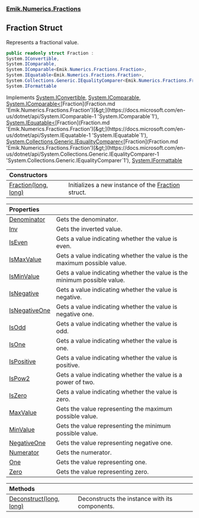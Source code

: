 ### [Emik.Numerics.Fractions](Emik.Numerics.Fractions.md 'Emik.Numerics.Fractions')

## Fraction Struct

Represents a fractional value.

```csharp
public readonly struct Fraction :
System.IConvertible,
System.IComparable,
System.IComparable<Emik.Numerics.Fractions.Fraction>,
System.IEquatable<Emik.Numerics.Fractions.Fraction>,
System.Collections.Generic.IEqualityComparer<Emik.Numerics.Fractions.Fraction>,
System.IFormattable
```

Implements [System.IConvertible](https://docs.microsoft.com/en-us/dotnet/api/System.IConvertible 'System.IConvertible'), [System.IComparable](https://docs.microsoft.com/en-us/dotnet/api/System.IComparable 'System.IComparable'), [System.IComparable&lt;](https://docs.microsoft.com/en-us/dotnet/api/System.IComparable-1 'System.IComparable`1')[Fraction](Fraction.md 'Emik.Numerics.Fractions.Fraction')[&gt;](https://docs.microsoft.com/en-us/dotnet/api/System.IComparable-1 'System.IComparable`1'), [System.IEquatable&lt;](https://docs.microsoft.com/en-us/dotnet/api/System.IEquatable-1 'System.IEquatable`1')[Fraction](Fraction.md 'Emik.Numerics.Fractions.Fraction')[&gt;](https://docs.microsoft.com/en-us/dotnet/api/System.IEquatable-1 'System.IEquatable`1'), [System.Collections.Generic.IEqualityComparer&lt;](https://docs.microsoft.com/en-us/dotnet/api/System.Collections.Generic.IEqualityComparer-1 'System.Collections.Generic.IEqualityComparer`1')[Fraction](Fraction.md 'Emik.Numerics.Fractions.Fraction')[&gt;](https://docs.microsoft.com/en-us/dotnet/api/System.Collections.Generic.IEqualityComparer-1 'System.Collections.Generic.IEqualityComparer`1'), [System.IFormattable](https://docs.microsoft.com/en-us/dotnet/api/System.IFormattable 'System.IFormattable')

| Constructors | |
| :--- | :--- |
| [Fraction(long, long)](Fraction..ctor.4jaBz3z6Vu7JBGqmoLCAog.md 'Emik.Numerics.Fractions.Fraction.Fraction(long, long)') | Initializes a new instance of the [Fraction](Fraction.md 'Emik.Numerics.Fractions.Fraction') struct. |

| Properties | |
| :--- | :--- |
| [Denominator](Fraction.Denominator.md 'Emik.Numerics.Fractions.Fraction.Denominator') | Gets the denominator. |
| [Inv](Fraction.Inv.md 'Emik.Numerics.Fractions.Fraction.Inv') | Gets the inverted value. |
| [IsEven](Fraction.IsEven.md 'Emik.Numerics.Fractions.Fraction.IsEven') | Gets a value indicating whether the value is even. |
| [IsMaxValue](Fraction.IsMaxValue.md 'Emik.Numerics.Fractions.Fraction.IsMaxValue') | Gets a value indicating whether the value is the maximum possible value. |
| [IsMinValue](Fraction.IsMinValue.md 'Emik.Numerics.Fractions.Fraction.IsMinValue') | Gets a value indicating whether the value is the minimum possible value. |
| [IsNegative](Fraction.IsNegative.md 'Emik.Numerics.Fractions.Fraction.IsNegative') | Gets a value indicating whether the value is negative. |
| [IsNegativeOne](Fraction.IsNegativeOne.md 'Emik.Numerics.Fractions.Fraction.IsNegativeOne') | Gets a value indicating whether the value is negative one. |
| [IsOdd](Fraction.IsOdd.md 'Emik.Numerics.Fractions.Fraction.IsOdd') | Gets a value indicating whether the value is odd. |
| [IsOne](Fraction.IsOne.md 'Emik.Numerics.Fractions.Fraction.IsOne') | Gets a value indicating whether the value is one. |
| [IsPositive](Fraction.IsPositive.md 'Emik.Numerics.Fractions.Fraction.IsPositive') | Gets a value indicating whether the value is positive. |
| [IsPow2](Fraction.IsPow2.md 'Emik.Numerics.Fractions.Fraction.IsPow2') | Gets a value indicating whether the value is a power of two. |
| [IsZero](Fraction.IsZero.md 'Emik.Numerics.Fractions.Fraction.IsZero') | Gets a value indicating whether the value is zero. |
| [MaxValue](Fraction.MaxValue.md 'Emik.Numerics.Fractions.Fraction.MaxValue') | Gets the value representing the maximum possible value. |
| [MinValue](Fraction.MinValue.md 'Emik.Numerics.Fractions.Fraction.MinValue') | Gets the value representing the minimum possible value. |
| [NegativeOne](Fraction.NegativeOne.md 'Emik.Numerics.Fractions.Fraction.NegativeOne') | Gets the value representing negative one. |
| [Numerator](Fraction.Numerator.md 'Emik.Numerics.Fractions.Fraction.Numerator') | Gets the numerator. |
| [One](Fraction.One.md 'Emik.Numerics.Fractions.Fraction.One') | Gets the value representing one. |
| [Zero](Fraction.Zero.md 'Emik.Numerics.Fractions.Fraction.Zero') | Gets the value representing zero. |

| Methods | |
| :--- | :--- |
| [Deconstruct(long, long)](Fraction.Deconstruct.DbDVxi3IdxBNi7SFEwE/fA.md 'Emik.Numerics.Fractions.Fraction.Deconstruct(long, long)') | Deconstructs the instance with its components. |
